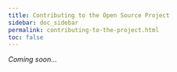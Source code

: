 ```yaml
---
title: Contributing to the Open Source Project
sidebar: doc_sidebar
permalink: contributing-to-the-project.html
toc: false
---
```


*Coming soon...*